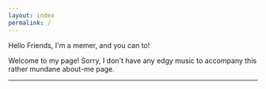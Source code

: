 ```yaml
---
layout: index
permalink: /
---
```

Hello Friends, I'm a memer, and you can to!

Welcome to my page! Sorry, I don't have any edgy music to accompany this rather mundane about-me page.

--------------------
